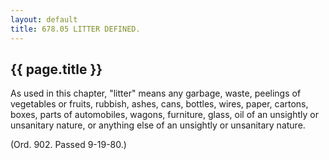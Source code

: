 ```yaml
---
layout: default 
title: 678.05 LITTER DEFINED.
---
```


{{ page.title }}
----------------

As used in this chapter, "litter" means any garbage, waste, peelings of
vegetables or fruits, rubbish, ashes, cans, bottles, wires, paper,
cartons, boxes, parts of automobiles, wagons, furniture, glass, oil of
an unsightly or unsanitary nature, or anything else of an unsightly or
unsanitary nature.

(Ord. 902. Passed 9-19-80.)
